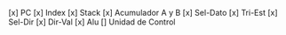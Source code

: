 [x] PC
[x] Index
[x] Stack
[x] Acumulador A y B
[x] Sel-Dato
[x] Tri-Est
[x] Sel-Dir
[x] Dir-Val
[x] Alu
[] Unidad de Control
